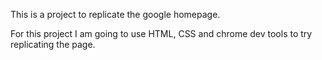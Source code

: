 This is a project to replicate the google homepage.

For this project I am going to use HTML, CSS and chrome dev tools to try replicating the page.
